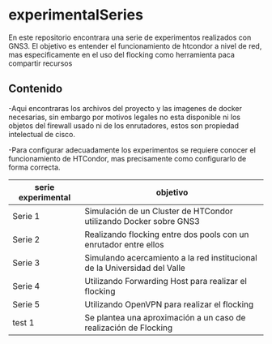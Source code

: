 # experimentalSeries



En este repositorio encontrara una serie de experimentos realizados con GNS3. El objetivo es entender el funcionamiento de 
htcondor a nivel de red, mas especificamente en el uso del flocking como herramienta paca compartir recursos

## Contenido
-Aqui encontraras los archivos del proyecto y las imagenes de docker necesarias, sin embargo por motivos legales no esta disponible ni 
los objetos del firewall usado ni de los enrutadores, estos son propiedad intelectual de cisco.

-Para configurar adecuadamente los experimentos se requiere conocer el funcionamiento de HTCondor, mas precisamente como configurarlo de forma correcta.


| serie experimental  | objetivo |
| ------------- | ------------- |
| Serie 1       |Simulación de un Cluster de HTCondor utilizando Docker sobre GNS3  |
| Serie 2       |Realizando flocking entre dos pools con un enrutador entre ellos   |
| Serie 3       |Simulando acercamiento a la red institucional de la Universidad del Valle |
| Serie 4       |Utilizando Forwarding Host para realizar el flocking|
| Serie 5       |Utilizando OpenVPN para realizar el flocking|
| test 1        |Se plantea una aproximación a un caso de realización de Flocking|




